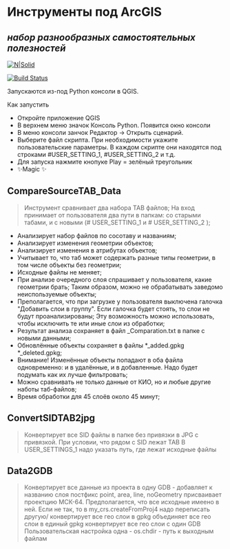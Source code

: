 # Инструменты под ArcGIS
## _набор разнообразных самостоятельных полезностей_

[![N|Solid](https://cldup.com/dTxpPi9lDf.thumb.png)](https://nodesource.com/products/nsolid)

[![Build Status](https://travis-ci.org/joemccann/dillinger.svg?branch=master)](https://travis-ci.org/joemccann/dillinger)

Запускаются из-под Python консоли в QGIS.

Как запустить
- Откройте приложение QGIS
- В верхнем меню значок Консоль Python. Появится окно консоли
- В меню консоли занчок Редактор -> Открыть сценарий.
- Выберите файл скрипта. При необходимости укажите пользовательские параметры. В каждом скрипте они находятся под строками #USER_SETTING_1,  #USER_SETTING_2 и т.д.
- Для запуска нажмите кнопуке Play = зелёный треугольник
- ✨Magic ✨

## CompareSourceTAB_Data

> Инструмент сравнивает два набора TAB файлов;
> На вход принимает от пользователя два пути в папкам: со старыми табами, и с новыми (# USER_SETTING_1 и # USER_SETTING_2  );
- Анализирует набор файлов по сосотаву и названиям;
- Анализирует изменения геометрии объектов;
- Анализирует изменения в атрибутах объектов;
- Учитывает то, что таб может содержать разные типы геометрии, в том числе объекты без геометрии;
- Исходные файлы не меняет;
- При анализе очередного слоя спрашивает у пользователя, какие геометрии брать; Таким образом, можно не обрабатывать заведомо неиспользуемые объекты;
- Преполагается, что при загрузке у пользователя выключена галочка "Добавить слои в группу". Если галочка будет стоять, то слои не будут проанализированы;
  Эту возможность можно использовать, чтобы исключить те или иные слои из обработки;
- Результат анализа сохраняет в файл _Comparation.txt в папке с новыми данными;
- Обновлённые объекты сохраняет в файлы *_added.gpkg   *_deleted.gpkg;
- Внимание! Изменённые объекты попадают в оба файла одновременно: и в удалённые, и в добавленные. Надо будет подумать как их лучше фильтровать;
- Можно сравнивать не только данные от КИО, но и любые другие наботы таб-файлов;
- Время обработки для 45 слоёв около 45 минут;


## ConvertSIDTAB2jpg
> Конвертирует все SID файлы в папке без привязки в JPG c привязкой. При условии, что рядом с SID лежат TAB
> В USER_SETTINGS_1 надо указать путь, где лежат исходные файлы

## Data2GDB
> Конвертирует все данные из проекта в одну GDB - добавляет к названию слоя постфикс point, area, line, noGeometry
> присваивает проектцию МСК-64. Предполагается, что все исходные имеено в ней. Если не так, то в my_crs.createFromProj4 надо переписать другую/
> конвертирует все гео слои в gpkg
> объединяет все гео слои в единый gpkg
> конвертирует все гео слои с один GDB
> Пользовательская настройка одна - os.chdir - путь к выходным файлам
